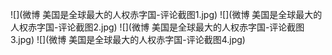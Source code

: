 ![](微博 美国是全球最大的人权赤字国-评论截图1.jpg)
![](微博 美国是全球最大的人权赤字国-评论截图2.jpg)
![](微博 美国是全球最大的人权赤字国-评论截图3.jpg)
![](微博 美国是全球最大的人权赤字国-评论截图4.jpg)
